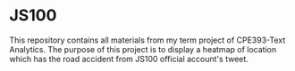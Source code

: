 # JS100
This repository contains all materials from my term project of CPE393-Text Analytics. The purpose of this project is to display a heatmap of location which has the road accident from JS100 official account's tweet.
